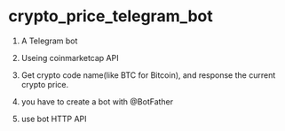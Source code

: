 # crypto_price_telegram_bot
1. A Telegram bot
2. Useing coinmarketcap API 
3. Get crypto code name(like BTC for Bitcoin),
 and response the current crypto price.


1. you have to create a bot with @BotFather
2. use bot HTTP API

